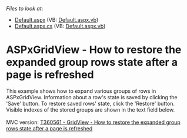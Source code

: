 <!-- default file list -->
*Files to look at*:

* [Default.aspx](./CS/WebSite/Default.aspx) (VB: [Default.aspx.vb](./VB/WebSite/Default.aspx.vb))
* [Default.aspx.cs](./CS/WebSite/Default.aspx.cs) (VB: [Default.aspx.vb](./VB/WebSite/Default.aspx.vb))
<!-- default file list end -->
# ASPxGridView - How to restore the expanded group rows state after a page is refreshed


<p>This example shows how to expand various groups of rows in ASPxGridView. Information about a row's state is saved by clicking the 'Save' button. To restore saved rows' state, click the 'Restore' button.<br> Visible indexes of the stored groups are shown in the text field below.<br><br>MVC version: <a href="https://www.devexpress.com/Support/Center/p/T360561">T360561 - GridView - How to restore the expanded group rows state after a page is refreshed</a></p>

<br/>


